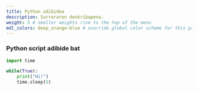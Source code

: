 ```yaml
---
title: Python adibidea
description: Sarreraren deskribapena.
weight: 3 # smaller weights rise to the top of the menu
mdl_colors: deep_orange-blue # override global color scheme for this page
---
```


### Python script adibide bat

```python
import time

while(True):
    print("Hi!")
    time.sleep(5)
```
